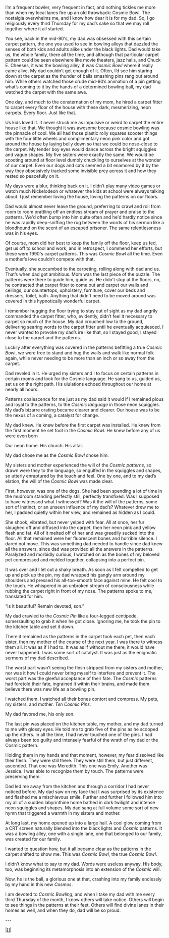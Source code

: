 I’m a frequent bowler, very frequent in fact, and nothing tickles me more than when my local lanes fire up an old throwback: Cosmic Bowl. The nostalgia overwhelms me, and I know how dear it is for my dad. So, I go religiously every third Thursday for my dad’s sake so that we may roll together where it all started.

You see, back in the mid-90's, my dad was obsessed with this certain carpet pattern, the one you used to see in bowling alleys that dazzled the senses of both kids and adults alike under the black lights. Dad would take us, the whole family, there all the time, and although that particular carpet pattern could be seen elsewhere like movie theaters, jazz halls, and Chuck E. Cheeses, it was the bowling alley, it was *Cosmic Bowl* where it really came alive. My dad couldn’t get enough of it. Often, I’d see him staring down at the carpet as the thunder of balls smashing pins rang out around him. While others watched those crude mid-90’s animation of a pin getting what’s coming to it by the hands of a determined bowling ball, my dad watched the carpet with the same awe.

One day, and much to the consternation of my mom, he hired a carpet fitter to carpet every floor of the house with these dark, mesmerizing, neon carpets. Every floor. Just like that.

Us kids loved it. It never struck me as impulsive or weird to carpet the entire house like that. We thought it was awesome because cosmic bowling was the pinnacle of cool. We all had those plastic rolly squares scooter things with the four little wheels and complimentary neon pink color and got around the house by laying belly down so that we could be nose-close to the carpet. My tender boy eyes would dance across the bright squiggles and vague shapes. My five sisters were exactly the same. We would be scooting around at floor level dumbly chuckling to ourselves at the wonder of our carpet. Even our dogs and cats seemed a bit enamored by it by the way they obsessively tracked some invisible prey across it and how they rested so peacefully on it. 

My days were a blur, thinking back on it. I didn’t play many video games or watch much Nickelodeon or whatever the kids at school were always talking about. I just remember loving the house, loving the patterns on our floors.

Dad would almost never leave the ground, preferring to crawl and roll from room to room prattling off an endless stream of prayer and praise to the patterns. We'd often bump into him quite often and he'd hardly notice since he was rapidly deep-sniffing the rug between the words of his sermon like a bloodhound on the scent of an escaped prisoner. The same relentlessness was in his eyes.

Of course, mom did her best to keep the family off the floor, keep us fed, get us off to school and work, and in retrospect, I commend her efforts, but these were 1990's carpet patterns. This was *Cosmic Bowl* all the time. Even a mother’s love couldn’t compete with that.

Eventually, she succumbed to the carpeting, rolling along with dad and us. That’s when dad got ambitious. Mom was the last piece of the puzzle. The patterns were there to guide him, guide us. He didn't stop at the floors, no, he contracted that carpet fitter to come out and carpet our walls and ceilings, our countertops, upholstery, furniture, cover our beds and dressers, toilet, bath. Anything that didn't need to be moved around was covered in this hypnotically wonderful carpet.

I remember hugging the floor trying to stay out of sight as my dad angrily commanded the carpet fitter, who, evidently, didn’t feel it necessary to carpet so much of the house. My dad crouched low to the ground, delivering searing words to the carpet fitter until he eventually acquiesced. I never wanted to provoke my dad’s ire like that, so I stayed good, I stayed close to the carpet and the patterns.

Luckily after everything was covered in the patterns befitting a true *Cosmic Bow*l, we were free to stand and hug the walls and walk like normal folk again, while never needing to be more than an inch or so away from the carpet.

Dad reveled in it. He urged my sisters and I to focus on certain patterns in certain rooms and look for the Cosmic language. He sang to us, guided us, set us on the right path. His ululations echoed throughout our home at nearly all hours.

Patterns coalescence for me just as my dad said it would if I remained pious and loyal to the patterns, to the *Cosmic language* in those neon squiggles. My dad’s bizarre orating became clearer and clearer. Our house was to be the nexus of a coming, a catalyst for change.

My dad knew. He knew before the first carpet was installed. He knew from the first moment he set foot in the *Cosmic Bowl*. He knew before any of us were even born

Our neon home. His church. His altar.

My dad chose me as the *Cosmic Bowl* chose him.

My sisters and mother experienced the will of the *Cosmic patterns*, so drawn were they to the language, so engulfed in the squiggles and shapes, so utterly enraptured by the touch and feel. One by one, and to my dad’s elation, the will of the *Cosmic Bowl* was made clear.

First, however, was one of the dogs. She had been spending a lot of time in the mudroom standing perfectly still, perfectly transfixed. Was I supposed to have witnessed what I witnessed? Was it the will of the patterns, some sort of instinct, or an unseen influence of my dad’s? Whatever drew me to her, I padded quietly within her view, and remained as hidden as I could.

She shook, vibrated, but never yelped with fear. All at once, her fur sloughed off and diffused into the carpet, then her neon pink and yellow flesh and fat. All of it melted off of her and was greedily sucked into the floor. All that remained were her fluorescent bones and horrible silence. I dared not move. This was something dad needed to handle since dad knew all the answers, since dad was provided all the answers in the patterns. Paralyzed and morbidly curious, I watched on as the bones of my beloved pet compressed and melded together, collapsing into a perfect pin.

It was over and I let out a shaky breath. As soon as I felt compelled to get up and pick up the pin, my dad wrapped his gangly arm around my shoulders and pressed his all-too-smooth face against mine. He felt cool to the touch. He whispered in an unbroken stream of consciousness while rubbing the carpet right in front of my nose. The patterns spoke to me, translated for him.

“Is it beautiful? Remain devoted, son.”

My dad crawled to the *Cosmic Pin* like a four-legged centipede, somersaulting to grab it when he got close. Ignoring me, he took the pin to the kitchen table and set it down.

There it remained as the patterns in the carpet took each pet, then each sister, then my mother of the course of the next year. I was there to witness them all. It was as if I had to. It was as if without me there, it would have never happened. I was some sort of catalyst. It was just as the enigmatic sermons of my dad described.

The worst part wasn’t seeing the flesh stripped from my sisters and mother, nor was it how I could never bring myself to interfere and prevent it. The worst part was the gleeful acceptance of their fate. The *Cosmic* patterns had foretold their fate, ingrained it within their brains, and made them believe there was new life as a bowling pin.

I watched them. I watched all their bones contort and compress. My pets, my sisters, and mother. *Ten Cosmic Pins.*

My dad favored me, his only son.

The last pin was placed on the kitchen table, my mother, and my dad turned to me with glossy eyes. He told me to grab five of the pins as he scooped up the others. In all the time, I had never touched one of the pins. I had always been too guilty and intensely fearful of the wrath of my dad or the Cosmic pattern.

Holding them in my hands and that moment, however, my fear dissolved like their flesh. They were still there. They were still them, but just different, ascended. That one was Meredith. This one was Emily. Another was Jessica. I was able to recognize them by touch. The patterns were preserving them.

Dad led me away from the kitchen and through a corridor I had never noticed before. My dad saw on my face that I was surprised by its existence and flashed me a mischievous smile. Further and further I followed him into my all of a sudden labyrinthine home bathed in dark twilight and intense neon squiggles and shapes. My dad sang at full volume some sort of new hymn that triggered a warmth in my sisters and mother.

At long last, my home opened up into a large hall. A cool glow coming from a CRT screen naturally blended into the black lights and *Cosmic* patterns. It was a bowling alley, one with a single lane, one that belonged to our family, was created for our family.

I wanted to question how, but it all became clear as the patterns in the carpet shifted to show me. This was *Cosmic Bowl*, the true *Cosmic Bowl*.

I didn’t know what to say to my dad. Words were useless anyway. His body, too, was beginning its metamorphosis into an extension of the *Cosmic* will.

Now, he is the ball, a glorious one at that, crashing into my family endlessly by my hand in this new *Cosmos*.

I am devoted to *Cosmic Bowling*, and when I take my dad with me every third Thursday of the month, I know others will take notice. Others will begin to see things in the patterns at their feet. Others will find divine lanes in their homes as well, and when they do, dad will be so proud.

\---

[|\[\]|](https://www.reddit.com/r/DeliciousHotDog/)